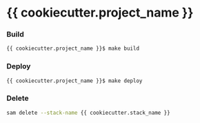 # {{ cookiecutter.project_name }}

### Build
```bash
{{ cookiecutter.project_name }}$ make build
```

### Deploy
```bash
{{ cookiecutter.project_name }}$ make deploy
```

### Delete

```bash
sam delete --stack-name {{ cookiecutter.stack_name }}
```
